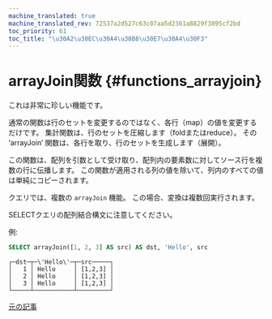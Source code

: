 ```yaml
---
machine_translated: true
machine_translated_rev: 72537a2d527c63c07aa5d2361a8829f3895cf2bd
toc_priority: 61
toc_title: "\u30A2\u30EC\u30A4\u30B8\u30E7\u30A4\u30F3"
---
```


# arrayJoin関数 {#functions_arrayjoin}

これは非常に珍しい機能です。

通常の関数は行のセットを変更するのではなく、各行（map）の値を変更するだけです。
集計関数は、行のセットを圧縮します（foldまたはreduce）。
その ‘arrayJoin’ 関数は、各行を取り、行のセットを生成します（展開）。

この関数は、配列を引数として受け取り、配列内の要素数に対してソース行を複数の行に伝播します。
この関数が適用される列の値を除いて、列内のすべての値は単純にコピーされます。

クエリでは、複数の `arrayJoin` 機能。 この場合、変換は複数回実行されます。

SELECTクエリの配列結合構文に注意してください。

例:

``` sql
SELECT arrayJoin([1, 2, 3] AS src) AS dst, 'Hello', src
```

``` text
┌─dst─┬─\'Hello\'─┬─src─────┐
│   1 │ Hello     │ [1,2,3] │
│   2 │ Hello     │ [1,2,3] │
│   3 │ Hello     │ [1,2,3] │
└─────┴───────────┴─────────┘
```

[元の記事](https://clickhouse.com/docs/en/query_language/functions/array_join/) <!--hide-->
